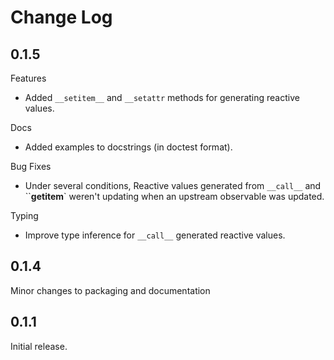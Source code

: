 # Change Log

## 0.1.5

Features
* Added ``__setitem__`` and ``__setattr`` methods for generating reactive values.

Docs
* Added examples to docstrings (in doctest format).

Bug Fixes
* Under several conditions, Reactive values generated from ``__call__`` and ``__getitem__` weren't updating when an upstream observable was updated.

Typing
* Improve type inference for ``__call__`` generated reactive values.

## 0.1.4
Minor changes to packaging and documentation

## 0.1.1
Initial release.
